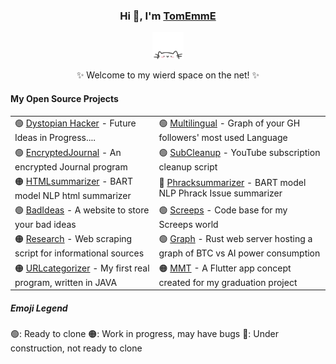 <!--
**tomemme/tomemme** is a ✨ _special_ ✨ repository because its `README.md` (this file) appears on your GitHub profile.

Here are some ideas to get you started:

- 🔭 I’m currently working on ...
- 🌱 I’m currently learning ...
- 👯 I’m looking to collaborate on ...
- 🤔 I’m looking for help with ...
- 💬 Ask me about ...
- 📫 How to reach me: ...
- 😄 Pronouns: ...
- ⚡ Fun fact: ...
-->
<div align="center">
    <h3>Hi 👋, I'm <a href="https://tomemme.github.io/portfolio/">TomEmmE</a></h3>
    <p align="center">
        <a href="https://github.com/tomemme/portfolio">
            <img src="cathead.webp" width="50"/> 
        </a>
    </p>
    <p>✨ Welcome to my wierd space on the net! ✨</p>
    <h4 align="left">My Open Source Projects</h4>
<table align="center">
    <tr>
        <td>🟢 <a href="https://raw.githubusercontent.com/tomemme/tomemme/main/dystopianhacker2.webp">Dystopian Hacker</a> - Future Ideas in Progress....</td>
        <td>🟢 <a href="https://github.com/tomemme/followersLanguages">Multilingual</a> - Graph of your GH followers' most used Language</td>
    </tr>
    <tr>
        <td>🟢 <a href="https://github.com/tomemme/EncryptedJournal">EncryptedJournal</a> - An encrypted Journal program</td>
        <td>🟢 <a href="https://github.com/tomemme/ytSubCleanup">SubCleanup</a> - YouTube subscription cleanup script</td>
    </tr>
    <tr>
        <td>🟠 <a href="https://github.com/tomemme/HTMLtextSummarizer">HTMLsummarizer</a> - BART model NLP html summarizer</td>
        <td>🔴 <a href="https://github.com/tomemme/PhrackSummarizer">Phracksummarizer</a> - BART model NLP Phrack Issue summarizer</td>
    </tr>
    <tr>
        <td>🟢 <a href="https://github.com/tomemme/bad_ideas_website">BadIdeas</a> - A website to store your bad ideas</td>
        <td>🟢 <a href="https://github.com/tomemme/screeps">Screeps</a> - Code base for my Screeps world</td>
    </tr>
    <tr>
        <td>🟠 <a href="https://github.com/tomemme/cannaResearch">Research</a> - Web scraping script for informational sources</td>
        <td>🟢 <a href="https://github.com/tomemme/web_server">Graph</a> - Rust web server hosting a graph of BTC vs AI power consumption</td>
    </tr>
    <tr>
        <td>🟠 <a href="https://github.com/tomemme/urlCategorizer">URLcategorizer</a> - My first real program, written in JAVA</td>
        <td>🟠 <a href="https://github.com/tomemme/mmt">MMT</a> - A Flutter app concept created for my graduation project</td>
    </tr>
</table>
    <h5 align="left">Emoji Legend</h5>
    <p align="left">🟢: Ready to clone 🟠: Work in progress, may have bugs 🔴: Under construction, not ready to clone</p>
</div>
